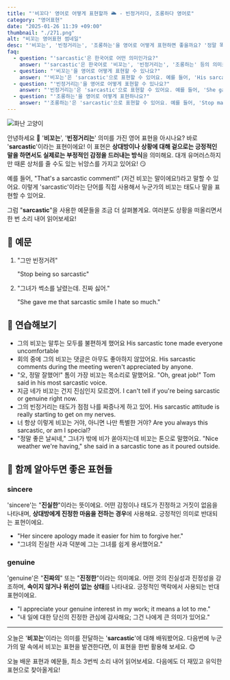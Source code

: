 ```yaml
---
title: "'비꼬다' 영어로 어떻게 표현할까 🌥️ - 빈정거리다, 조롱하다 영어로"
category: "영어표현"
date: "2025-01-26 11:39 +09:00"
thumbnail: "./271.png"
alt: "비꼬는 영어표현 썸네일"
desc: "'비꼬는', '빈정거리는', '조롱하는'을 영어로 어떻게 표현하면 좋을까요? '정말 똑똑하네, 그걸 왜 몰랐을까?'와 같이 누군가를 비웃거나 상황을 비꼬는 방식으로 표현할 때 쓰는 말을 영어로 표현하는 법을 배워봅시다. 다양한 예문을 통해서 연습하고 본인의 표현으로 만들어 보세요."
faq:
  - question: "'sarcastic'은 한국어로 어떤 의미인가요?"
    answer: "'sarcastic'은 한국어로 '비꼬는', '빈정거리는', '조롱하는' 등의 의미로 사용돼요. 예를 들어 'Don't be so sarcastic!'(그렇게 비꼬지 마!)처럼 표현할 수 있어요."
  - question: "'비꼬는'을 영어로 어떻게 표현할 수 있나요?"
    answer: "'비꼬는'은 'sarcastic'으로 표현할 수 있어요. 예를 들어, 'His sarcastic tone made everyone uncomfortable'(그의 비꼬는 말투는 모두를 불편하게 했어요)처럼 표현할 수 있어요."
  - question: "'빈정거리는'을 영어로 어떻게 표현할 수 있나요?"
    answer: "'빈정거리는'은 'sarcastic'으로 표현할 수 있어요. 예를 들어, 'She gave me a sarcastic smile'(그녀가 빈정거리며 웃었어요)처럼 표현할 수 있어요."
  - question: "'조롱하는'을 영어로 어떻게 표현하나요?"
    answer: "'조롱하는'은 'sarcastic'으로 표현할 수 있어요. 예를 들어, 'Stop making sarcastic remarks!'(조롱하는 말 좀 그만해!)처럼 표현할 수 있어요."
---
```


![화난 고양이](./271-1.jpg)

안녕하세요 👋 '**비꼬는**', '**빈정거리는**' 의미를 가진 영어 표현을 아시나요? 바로 '**sarcastic**'이라는 표현이에요! 이 표현은 **상대방이나 상황에 대해 겉으로는 긍정적인 말을 하면서도 실제로는 부정적인 감정을 드러내는 방식**을 의미해요. 대개 유머러스하지만 때론 상처를 줄 수도 있는 뉘앙스를 가지고 있어요! 😏

예를 들어, "That's a sarcastic comment!" (저건 비꼬는 말이에요!)라고 말할 수 있어요. 이렇게 'sarcastic'이라는 단어를 직접 사용해서 누군가의 비꼬는 태도나 말을 표현할 수 있어요.

그럼 "**sarcastic**"을 사용한 예문들을 조금 더 살펴볼게요. 여러분도 상황을 떠올리면서 한 번 소리 내어 읽어보세요!

## 📖 예문

1. "그만 빈정거려"

   "Stop being so sarcastic"

2. "그녀가 썩소를 날렸는데. 진짜 싫어."

   "She gave me that sarcastic smile I hate so much."

## 💬 연습해보기

<ul data-interactive-list>
  <li data-interactive-item>
    <span data-toggler>그의 비꼬는 말투는 모두를 불편하게 했어요</span>
    <span data-answer>His sarcastic tone made everyone uncomfortable</span>
  </li>
  <li data-interactive-item>
    <span data-toggler>회의 중에 그의 비꼬는 댓글은 아무도 좋아하지 않았어요.</span>
    <span data-answer>His sarcastic comments during the meeting weren't appreciated by anyone.</span>
  </li>
  <li data-interactive-item>
    <span data-toggler>"오, 정말 잘했어!" 톰이 가장 비꼬는 목소리로 말했어요.</span>
    <span data-answer>"Oh, great job!" Tom said in his most sarcastic voice.</span>
  </li>
  <li data-interactive-item>
    <span data-toggler>지금 네가 비꼬는 건지 진심인지 모르겠어.</span>
    <span data-answer>I can't tell if you're being sarcastic or genuine right now.</span>
  </li>
  <li data-interactive-item>
    <span data-toggler>그의 빈정거리는 태도가 점점 나를 짜증나게 하고 있어.</span>
    <span data-answer>His sarcastic attitude is really starting to get on my nerves.</span>
  </li>
  <li data-interactive-item>
    <span data-toggler>너 항상 이렇게 비꼬는 거야, 아니면 나만 특별한 거야?</span>
    <span data-answer>Are you always this sarcastic, or am I special?</span>
  </li>
  <li data-interactive-item>
    <span data-toggler>"정말 좋은 날씨네," 그녀가 밖에 비가 쏟아지는데 비꼬는 톤으로 말했어요.</span>
    <span data-answer>"Nice weather we're having," she said in a sarcastic tone as it poured outside.</span>
  </li>
</ul>

## 🤝 함께 알아두면 좋은 표현들

### sincere

'sincere'는 "**진실한**"이라는 뜻이에요. 어떤 감정이나 태도가 진정하고 거짓이 없음을 나타내며, **상대방에게 진정한 마음을 전하는 경우**에 사용해요. 긍정적인 의미로 반대되는 표현이에요.

- "Her sincere apology made it easier for him to forgive her."
- "그녀의 진실한 사과 덕분에 그는 그녀를 쉽게 용서했어요."

### genuine

'genuine'은 "**진짜의**" 또는 "**진정한**"이라는 의미예요. 어떤 것의 진실성과 진정성을 강조하며, **속이지 않거나 위선이 없는 상태**를 나타내요. 긍정적인 맥락에서 사용되는 반대 표현이에요.

- "I appreciate your genuine interest in my work; it means a lot to me."
- "내 일에 대한 당신의 진정한 관심에 감사해요; 그건 나에게 큰 의미가 있어요."

---

오늘은 '**비꼬는**'이라는 의미를 전달하는 '**sarcastic**'에 대해 배워봤어요. 다음번에 누군가의 말 속에서 비꼬는 표현을 발견한다면, 이 표현을 한번 활용해 보세요. 😊

오늘 배운 표현과 예문들, 최소 3번씩 소리 내어 읽어보세요. 다음에도 더 재밌고 유익한 표현으로 찾아올게요!
